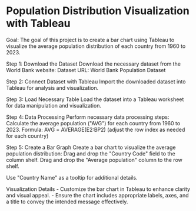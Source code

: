 # Population Distribution Visualization with Tableau

Goal: The goal of this project is to create a bar chart using Tableau to visualize the average population distribution of each country from 1960 to 2023.

Step 1: Download the Dataset
  Download the necessary dataset from the World Bank website:
  Dataset URL: World Bank Population Dataset

Step 2: Connect Dataset with Tableau
  Import the downloaded dataset into Tableau for analysis and visualization.

Step 3: Load Necessary Table
  Load the dataset into a Tableau worksheet for data manipulation and visualization.

Step 4: Data Processing
  Perform necessary data processing steps:
  Calculate the average population ("AVG") for each country from 1960 to 2023.
  Formula: AVG = AVERAGE(E2:BP2) (adjust the row index as needed for each country)

Step 5: Create a Bar Graph
  Create a bar chart to visualize the average population distribution:
    Drag and drop the "Country Code" field to the column shelf.
    Drag and drop the "Average population" column to the row shelf.

  Use "Country Name" as a tooltip for additional details.
  
  Visualization Details
    - Customize the bar chart in Tableau to enhance clarity and visual appeal.
    - Ensure the chart includes appropriate labels, axes, and a title to convey the intended message effectively.
